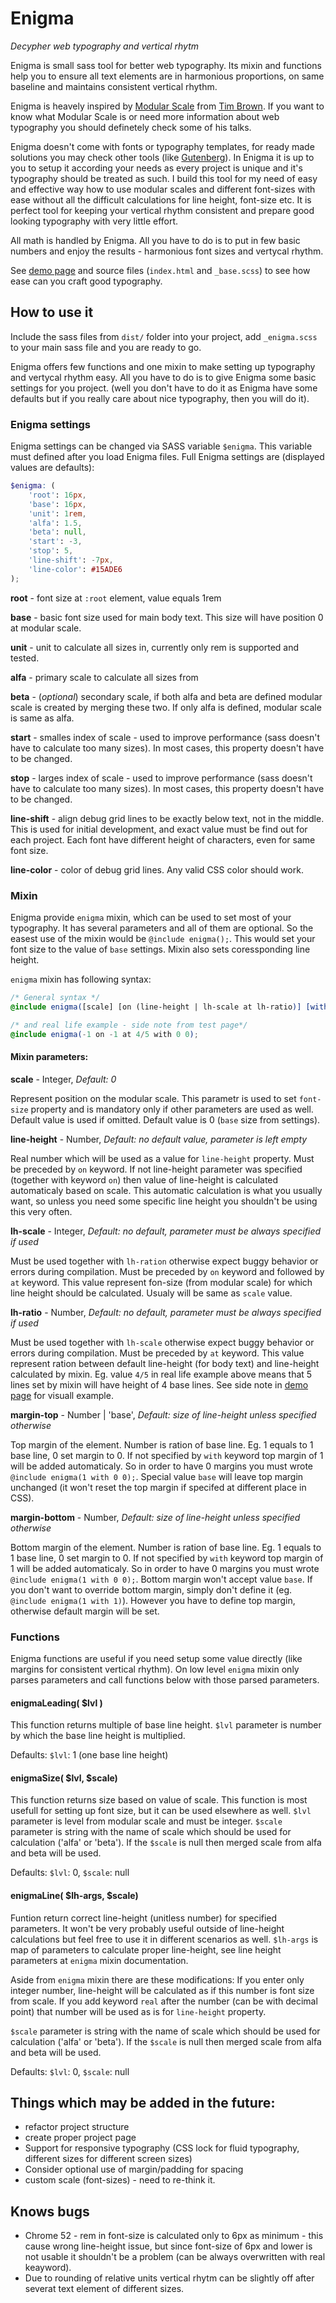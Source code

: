 # Enigma

_Decypher web typography and vertical rhytm_

Enigma is small sass tool for better web typography. Its mixin and functions help you to ensure all text elements are in harmonious proportions, on same baseline and maintains consistent vertical rhythm.

Enigma is heavely inspired by [Modular Scale](http://www.modularscale.com/) from [Tim Brown](https://twitter.com/nicewebtype). If you want to know what Modular Scale is or need more information about web typography you should definetely check some of his talks.

Enigma doesn't come with fonts or typography templates, for ready made solutions you may check other tools (like [Gutenberg](https://matejlatin.github.io/Gutenberg/)). In Enigma it is up to you to setup it according your needs as every project is unique and it's typography should be treated as such. I build this tool for my need of easy and effective way how to use modular scales and different font-sizes with ease without all the difficult calculations for line height, font-size etc. It is perfect tool for keeping your vertical rhythm consistent and prepare good looking typography with very little effort.

All math is handled by Enigma. All you have to do is to put in few basic numbers and enjoy the results - harmonious font sizes and vertycal rhythm.

See [demo page](https://pustelto.github.io/Enigma/) and source files (`index.html` and `_base.scss`) to see how ease can you craft good typography.

## How to use it

Include the sass files from `dist/` folder into your project, add `_enigma.scss` to your main sass file and you are ready to go.

Enigma offers few functions and one mixin to make setting up typography and vertycal rhythm easy. All you have to do is to give Enigma some basic settings for you project. (well you don't have to do it as Enigma have some defaults but if you really care about nice typography, then you will do it).

### Enigma settings

Enigma settings can be changed via SASS variable `$enigma`. This variable must defined after you load Enigma files. Full Enigma settings are (displayed values are defaults):

```SCSS
$enigma: (
    'root': 16px,
    'base': 16px,
    'unit': 1rem,
    'alfa': 1.5,
    'beta': null,
    'start': -3,
    'stop': 5,
    'line-shift': -7px,
    'line-color': #15ADE6
);
```

__root__ - font size at `:root` element, value equals 1rem

__base__ - basic font size used for main body text. This size will have position 0 at modular scale.

__unit__ - unit to calculate all sizes in, currently only rem is supported and tested.

__alfa__ - primary scale to calculate all sizes from

__beta__ - (_optional_) secondary scale, if both alfa and beta are defined modular scale is created by merging these two. If only alfa is defined, modular scale is same as alfa.

__start__ - smalles index of scale - used to improve performance (sass doesn't have to calculate too many sizes). In most cases, this property doesn't have to be changed.

__stop__ - larges index of scale - used to improve performance (sass doesn't have to calculate too many sizes). In most cases, this property doesn't have to be changed.

__line-shift__ - align debug grid lines to be exactly below text, not in the middle. This is used for initial development, and exact value must be find out for each project. Each font have different height of characters, even for same font size.

__line-color__ - color of debug grid lines. Any valid CSS color should work.

### Mixin

Enigma provide `enigma` mixin, which can be used to set most of your typography. It has several parameters and all of them are optional. So the easest use of the mixin would be `@include enigma();`. This would set your font size to the value of `base` settings. Mixin also sets coressponding line height.

`enigma` mixin has following syntax:

```scss
/* General syntax */
@include enigma([scale] [on (line-height | lh-scale at lh-ratio)] [with margin-top [margin-bottom] ] );

/* and real life example - side note from test page*/
@include enigma(-1 on -1 at 4/5 with 0 0);
```

#### Mixin parameters:

__scale__ - Integer, _Default: 0_

Represent position on the modular scale. This parametr is used to set `font-size` property and is mandatory only if other parameters are used as well. Default value is used if omitted. Default value is 0 (`base` size from settings).

__line-height__ - Number, _Default: no default value, parameter is left empty_

Real number which will be used as a value for `line-height` property. Must be preceded by `on` keyword. If not line-height parameter was specified (together with keyword `on`) then value of line-height is calculated automaticaly based on scale. This automatic calculation is what you usually want, so unless you need some specific line height you shouldn't be using this very often.

__lh-scale__ - Integer, _Default: no default, parameter must be always specified if used_

Must be used together with `lh-ration` otherwise expect buggy behavior or errors during compilation. Must be preceded by `on` keyword and followed by `at` keyword. This value represent fon-size (from modular scale) for which line height should be calculated. Usualy will be same as `scale` value.

__lh-ratio__ - Number, _Default: no default, parameter must be always specified if used_

Must be used together with `lh-scale` otherwise expect buggy behavior or errors during compilation. Must be preceded by `at` keyword. This value represent ration between default line-height (for body text) and line-height calculated by mixin. Eg. value `4/5` in real life example above means that 5 lines set by mixin will have height of 4 base lines. See side note in [demo page](https://pustelto.github.io/Enigma/) for visuall example.

__margin-top__ - Number | 'base', _Default: size of line-height unless specified otherwise_

Top margin of the element. Number is ration of base line. Eg. 1 equals to 1 base line, 0 set margin to 0. If not specified by `with` keyword top margin of 1 will be added automaticaly. So in order to have 0 margins you must wrote `@include enigma(1 with 0 0);`. Special value `base` will leave top margin unchanged (it won't reset the top margin if specifed at different place in CSS).

__margin-bottom__ - Number, _Default: size of line-height unless specified otherwise_

Bottom margin of the element. Number is ration of base line. Eg. 1 equals to 1 base line, 0 set margin to 0. If not specified by `with` keyword top margin of 1 will be added automaticaly. So in order to have 0 margins you must wrote `@include enigma(1 with 0 0);`. Bottom margin won't accept value `base`. If you don't want to override bottom margin, simply don't define it (eg. `@include enigma(1 with 1)`). However you have to define top margin, otherwise default margin will be set.

### Functions

Enigma functions are useful if you need setup some value directly (like margins for consistent vertical rhythm). On low level `enigma` mixin only parses parameters and call functions below with those parsed parameters.

#### enigmaLeading( $lvl )

This function returns multiple of base line height. `$lvl` parameter is number by which the base line height is multiplied.

Defaults: `$lvl`: 1 (one base line height)

#### enigmaSize( $lvl, $scale)

This function returns size based on value of scale. This function is most usefull for setting up font size, but it can be used elsewhere as well. `$lvl` parameter is level from modular scale and must be integer. `$scale` parameter is string with the name of scale which should be used for calculation ('alfa' or 'beta'). If the `$scale` is null then merged scale from alfa and beta will be used.

Defaults: `$lvl`: 0, `$scale`: null

#### enigmaLine( $lh-args, $scale)

Funtion return correct line-height (unitless number) for specified parameters. It won't be very probably useful outside of line-height calculations but feel free to use it in different scenarios as well. `$lh-args` is map of parameters to calculate proper line-height, see line height parameters at `enigma` mixin documentation.

Aside from `enigma` mixin there are these modifications: If you enter only integer number, line-height will be calculated as if this number is font size from scale. If you add keyword `real` after the number (can be with decimal point) that number will be used as is for `line-height` property.

`$scale` parameter is string with the name of scale which should be used for calculation ('alfa' or 'beta'). If the `$scale` is null then merged scale from alfa and beta will be used.

Defaults: `$lvl`: 0, `$scale`: null

## Things which may be added in the future:

- refactor project structure
- create proper project page
- Support for responsive typography (CSS lock for fluid typography, different sizes for different screen sizes)
- Consider optional use of margin/padding for spacing
- custom scale (font-sizes) - need to re-think it.

## Knows bugs

- Chrome 52 - rem in font-size is calculated only to 6px as minimum - this cause wrong line-height issue, but since font-size of 6px and lower is not usable it shouldn't be a problem (can be always overwritten with real keayword).
- Due to rounding of relative units vertical rhytm can be slightly off after severat text element of different sizes.


